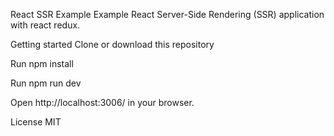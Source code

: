 React SSR Example
Example React Server-Side Rendering (SSR) application with react redux.

Getting started
Clone or download this repository

Run npm install

Run npm run dev

Open http://localhost:3006/ in your browser.

License
MIT
